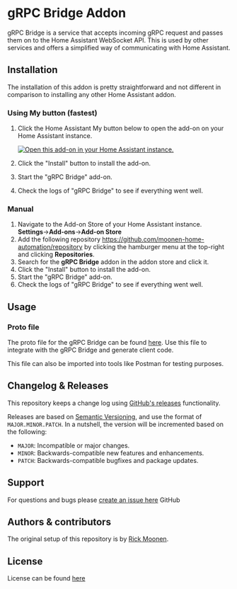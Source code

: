 # gRPC Bridge Addon

gRPC Bridge is a service that accepts incoming gRPC request and passes them on to the Home Assistant WebSocket API.
This is used by other services and offers a simplified way of communicating with Home Assistant.

## Installation

The installation of this addon is pretty straightforward and not different in comparison to installing any other Home Assistant addon.

### Using My button (fastest)

1. Click the Home Assistant My button below to open the add-on on your Home
   Assistant instance.

   [![Open this add-on in your Home Assistant instance.][addon-badge]][addon]
2. Click the "Install" button to install the add-on.
3. Start the "gRPC Bridge" add-on.
4. Check the logs of "gRPC Bridge" to see if everything went well.

### Manual
1. Navigate to the Add-on Store of your Home Assistant instance. **Settings**->**Add-ons**->**Add-on Store**
2. Add the following repository https://github.com/moonen-home-automation/repository by clicking the hamburger menu at the top-right and clicking **Repositories**.
3. Search for the **gRPC Bridge** addon in the addon store and click it.
4. Click the "Install" button to install the add-on.
5. Start the "gRPC Bridge" add-on.
6. Check the logs of "gRPC Bridge" to see if everything went well.

## Usage

### Proto file

The proto file for the gRPC Bridge can be found [here](https://github.com/moonen-home-automation/proto/blob/main/hass.proto).
Use this file to integrate with the gRPC Bridge and generate client code.

This file can also be imported into tools like Postman for testing purposes.

## Changelog & Releases

This repository keeps a change log using [GitHub's releases][releases]
functionality.

Releases are based on [Semantic Versioning][semver], and use the format
of `MAJOR.MINOR.PATCH`. In a nutshell, the version will be incremented
based on the following:

- `MAJOR`: Incompatible or major changes.
- `MINOR`: Backwards-compatible new features and enhancements.
- `PATCH`: Backwards-compatible bugfixes and package updates.

## Support

For questions and bugs please [create an issue here][issues] GitHub

## Authors & contributors

The original setup of this repository is by [Rick Moonen][rickmoonex].

## License

License can be found [here][license]

[license]: https://github.com/moonen-home-automation/grpc-bridge/blob/main/LICENSE
[issues]: https://github.com/moonen-home-automation/grpc-bridge/issues
[releases]: https://github.com/moonen-home-automation/grpc-bridge/releases
[rickmoonex]: https://github.com/rickmoonex
[semver]: https://semver.org/spec/v2.0.0.html
[addon-badge]: https://my.home-assistant.io/badges/supervisor_addon.svg
[addon]: https://my.home-assistant.io/redirect/supervisor_addon/?addon=f450e059-grpc-bridge&repository_url=https%3A%2F%2Fgithub.com%2Fmoonen-home-automation%2Frepository